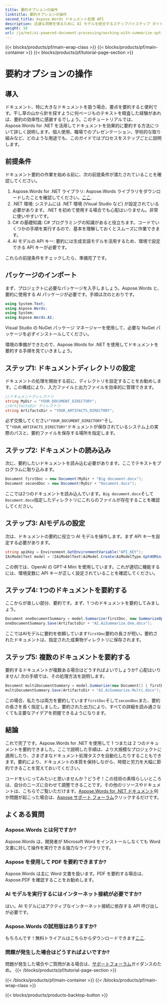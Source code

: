 ```yaml
---
title: 要約オプションの操作
linktitle: 要約オプションの操作
second_title: Aspose.Words ドキュメント処理 API
description: 迅速な洞察を得るために AI モデルを統合するステップバイステップ ガイドを使用して、Aspose.Words for .NET を使用して Word 文書を効果的に要約する方法を学びます。
weight: 10
url: /ja/net/ai-powered-document-processing/working-with-summarize-options/
---
```


{{< blocks/products/pf/main-wrap-class >}}
{{< blocks/products/pf/main-container >}}
{{< blocks/products/pf/tutorial-page-section >}}

# 要約オプションの操作

## 導入

ドキュメント、特に大きなドキュメントを扱う場合、要点を要約すると便利です。干し草の山から針を探すように何ページものテキストを精査した経験があれば、要約の効率性に感謝するでしょう。このチュートリアルでは、Aspose.Words for .NET を活用してドキュメントを効果的に要約する方法について詳しく説明します。個人使用、職場でのプレゼンテーション、学術的な取り組みなど、どのような用途でも、このガイドではプロセスをステップごとに説明します。

## 前提条件

ドキュメント要約の作業を始める前に、次の前提条件が満たされていることを確認してください。

1.  Aspose.Words for .NET ライブラリ: Aspose.Words ライブラリをダウンロードしたことを確認してください。[ここ](https://releases.aspose.com/words/net/).
2. .NET 環境: システムには .NET 環境 (Visual Studio など) が設定されている必要があります。.NET を初めて使用する場合でも心配はいりません。非常に使いやすいです。
3. C# の基礎知識: C# プログラミングの知識があると役立ちます。コードでいくつかの手順を実行するので、基本を理解しておくとスムーズに作業できます。
4. AI モデルの API キー: 要約には生成言語モデルを活用するため、環境で設定できる API キーが必要です。

これらの前提条件をチェックしたら、準備完了です。

## パッケージのインポート

まず、プロジェクトに必要なパッケージを入手しましょう。Aspose.Words と、要約に使用する AI パッケージが必要です。手順は次のとおりです。

```csharp
using System.Text;
using Aspose.Words;
using System;
using Aspose.Words.AI;
```

Visual Studio の NuGet パッケージ マネージャーを使用して、必要な NuGet パッケージを必ずインストールしてください。

環境の準備ができたので、Aspose.Words for .NET を使用してドキュメントを要約する手順を見ていきましょう。

## ステップ1: ドキュメントディレクトリの設定 

ドキュメントの処理を開始する前に、ディレクトリを設定することをお勧めします。この構成により、入力ファイルと出力ファイルを効率的に管理できます。

```csharp
//ドキュメントディレクトリ
string MyDir = "YOUR_DOCUMENT_DIRECTORY"; 
//ArtifactsDir ディレクトリ
string ArtifactsDir = "YOUR_ARTIFACTS_DIRECTORY"; 
```

必ず交換してください`"YOUR_DOCUMENT_DIRECTORY"`そして`"YOUR_ARTIFACTS_DIRECTORY"`ドキュメントが保存されているシステム上の実際のパスと、要約ファイルを保存する場所を指定します。

## ステップ2: ドキュメントの読み込み 

次に、要約したいドキュメントを読み込む必要があります。ここでテキストをプログラムに取り込みます。

```csharp
Document firstDoc = new Document(MyDir + "Big document.docx");
Document secondDoc = new Document(MyDir + "Document.docx");
```

ここでは2つのドキュメントを読み込んでいます。`Big document.docx`そして`Document.docx`指定したディレクトリにこれらのファイルが存在することを確認してください。

## ステップ3: AIモデルの設定 

次は、ドキュメントの要約に役立つ AI モデルを操作します。まず API キーを設定する必要があります。 

```csharp
string apiKey = Environment.GetEnvironmentVariable("API_KEY");
IAiModelText model = (IAiModelText)AiModel.Create(AiModelType.Gpt4OMini).WithApiKey(apiKey);
```

この例では、OpenAI の GPT-4 Mini を使用しています。これが適切に機能するには、環境変数に API キーが正しく設定されていることを確認してください。

## ステップ4: 1つのドキュメントを要約する

ここからが楽しい部分、要約です。まず、1 つのドキュメントを要約してみましょう。 

```csharp
Document oneDocumentSummary = model.Summarize(firstDoc, new SummarizeOptions() { SummaryLength = SummaryLength.Short });
oneDocumentSummary.Save(ArtifactsDir + "AI.AiSummarize.One.docx");
```

ここではAIモデルに要約を依頼しています`firstDoc`要約の長さが短い。要約されたドキュメントは、指定された成果物ディレクトリに保存されます。

## ステップ5: 複数のドキュメントを要約する

要約するドキュメントが複数ある場合はどうすればよいでしょうか? 心配はいりません! 次の手順では、その処理方法を説明します。

```csharp
Document multiDocumentSummary = model.Summarize(new Document[] { firstDoc, secondDoc }, new SummarizeOptions() { SummaryLength = SummaryLength.Long });
multiDocumentSummary.Save(ArtifactsDir + "AI.AiSummarize.Multi.docx");
```

この場合、私たちは両方を要約しています`firstDoc`そして`secondDoc`また、要約の長さを長く指定しました。要約された出力により、すべての詳細を読み通さなくても主要なアイデアを把握できるようになります。

## 結論

これで完了です。Aspose.Words for .NET を使用して 1 つまたは 2 つのドキュメントを要約できました。ここで説明した手順は、より大規模なプロジェクトに適用したり、さまざまなドキュメント処理タスクを自動化したりすることもできます。要約により、ドキュメントの本質を保持しながら、時間と労力を大幅に節約できることを覚えておいてください。 

コードをいじってみたいと思いませんか？どうぞ！この技術の素晴らしいところは、自分のニーズに合わせて調整できることです。その他のリソースやドキュメントは、こちらでご覧いただけます。[Aspose.Words for .NET ドキュメント](https://reference.aspose.com/words/net/)何か問題が起こった場合は、[Aspose サポート フォーラム](https://forum.aspose.com/c/words/8/)クリックするだけです。

## よくある質問

### Aspose.Words とは何ですか?
Aspose.Words は、開発者が Microsoft Word をインストールしなくても Word 文書に対して操作を実行できる強力なライブラリです。

### Aspose を使用して PDF を要約できますか?
Aspose.Words は主に Word 文書を扱います。PDF を要約する場合は、Aspose.PDF を確認することをお勧めします。

### AI モデルを実行するにはインターネット接続が必要ですか?
はい。AI モデルにはアクティブなインターネット接続に依存する API 呼び出しが必要です。

### Aspose.Words の試用版はありますか?
もちろんです！無料トライアルはこちらからダウンロードできます[ここ](https://releases.aspose.com/).

### 問題が発生した場合はどうすればよいですか?
問題が発生した場合やご質問がある場合は、[サポートフォーラム](https://forum.aspose.com/c/words/8/)ガイダンスのため。
{{< /blocks/products/pf/tutorial-page-section >}}

{{< /blocks/products/pf/main-container >}}
{{< /blocks/products/pf/main-wrap-class >}}

{{< blocks/products/products-backtop-button >}}

